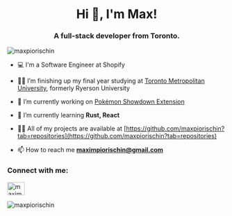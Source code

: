 <h1 align="center">Hi 👋, I'm Max!</h1>
<h3 align="center">A full-stack developer from Toronto.</h3>

<p align="left"> <img src="https://komarev.com/ghpvc/?username=maxpiorischin&label=Profile%20views&color=0e75b6&style=flat" alt="maxpiorischin" /> </p>

- 💻 I'm a Software Engineer at Shopify 

- 👨‍🎓 I’m finishing up my final year studying at [Toronto Metropolitan University](https://www.torontomu.ca/), formerly Ryerson University

- 🔭 I’m currently working on [Pokémon Showdown Extension](https://github.com/maxpiorischin/pokemon-showdown-extension)

- 🌱 I’m currently learning **Rust, React**

- 👨‍💻 All of my projects are available at [https://github.com/maxpiorischin?tab=repositories](https://github.com/maxpiorischin?tab=repositories)

- 📫 How to reach me **maximpiorischin@gmail.com**

<h3 align="left">Connect with me:</h3>
<p align="left">
<a href="https://linkedin.com/in/maximpiorischin" target="blank"><img align="center" src="https://raw.githubusercontent.com/rahuldkjain/github-profile-readme-generator/master/src/images/icons/Social/linked-in-alt.svg" alt="maximpiorischin" height="30" width="40" /></a>
</p>

<p><img align="center" src="https://github-readme-stats.vercel.app/api/top-langs?username=maxpiorischin&show_icons=true&theme=dark&locale=en&layout=compact" alt="maxpiorischin" /></p>
